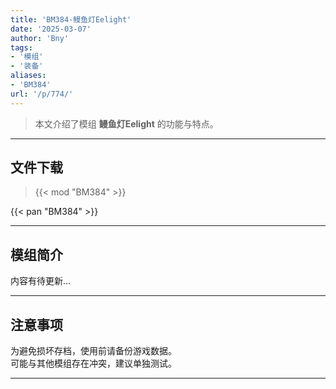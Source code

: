 ```yaml
---
title: 'BM384-鳗鱼灯Eelight'
date: '2025-03-07'
author: 'Bny'
tags:
- '模组'
- '装备'
aliases:
- 'BM384'
url: '/p/774/'
---
```


> 本文介绍了模组 **鳗鱼灯Eelight** 的功能与特点。

---

## 文件下载  

> {{< mod "BM384" >}}  

{{< pan "BM384" >}}  

---

## 模组简介

>  
内容有待更新...  

---

## 注意事项

>  
为避免损坏存档，使用前请备份游戏数据。  
可能与其他模组存在冲突，建议单独测试。  

---

